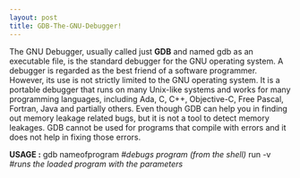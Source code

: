 ```yaml
---
layout: post
title: GDB-The-GNU-Debugger!
---
```

The GNU Debugger, usually called just **GDB** and named gdb as an executable file, is the standard debugger for the GNU operating system. A debugger is regarded as the best friend of a software programmer. However, its use is not strictly limited to the GNU operating system. It is a portable debugger that runs on many Unix-like systems and works for many programming languages, including Ada, C, C++, Objective-C, Free Pascal, Fortran, Java and partially others.
Even though GDB can help you in finding out memory leakage related bugs, but it is not a tool to detect memory leakages. GDB cannot be used for programs that compile with errors and it does not help in fixing those errors.

**USAGE :**
gdb nameofprogram   *#debugs program (from the shell)*
run -v	            *#runs the loaded program with the parameters*

